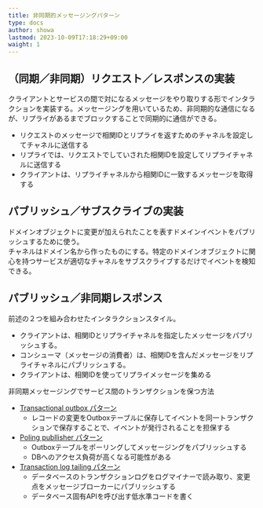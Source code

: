 ```yaml
---
title: 非同期的メッセージングパターン
type: docs
author: showa
lastmod: 2023-10-09T17:18:29+09:00
waight: 1
---
```



## （同期／非同期）リクエスト／レスポンスの実装

クライアントとサービスの間で対になるメッセージをやり取りする形でインタラクションを実装する。メッセージングを用いているため、非同期的な通信になるが、リプライがあるまでブロックすることで同期的に通信ができる。  

- リクエストのメッセージで相関IDとリプライを返すためのチャネルを設定してチャネルに送信する
- リプライでは、リクエストでしていされた相関IDを設定してリプライチャネルに送信する
- クライアントは、リプライチャネルから相関IDに一致するメッセージを取得する

## パブリッシュ／サブスクライブの実装

ドメインオブジェクトに変更が加えられたことを表すドメインイベントをパブリッシュするために使う。  
チャネルはドメイン名から作ったものにする。特定のドメインオブジェクトに関心を持つサービスが適切なチャネルをサブスクライブするだけでイベントを検知できる。  

## パブリッシュ／非同期レスポンス

前述の２つを組み合わせたインタラクションスタイル。

- クライアントは、相関IDとリプライチャネルを指定したメッセージをパブリッシュする。
- コンシューマ（メッセージの消費者）は、相関IDを含んだメッセージをリプライチャネルにパブリッシュする。
- クライアントは、相関IDを使ってリプライメッセージを集める

非同期メッセージングでサービス間のトランザクションを保つ方法

- [Transactional outbox パターン](https://qiita.com/mirakuma/items/9159c152158c92109f16#outbox-pattern%5D)
  - レコードの変更をOutboxテーブルに保存してイベントを同一トランザクションで保存することで、イベントが発行されることを担保する
- [Poling publlisher パターン](https://microservices.io/patterns/data/polling-publisher.html)
  - Outboxテーブルをポーリングしてメッセージングをパブリッシュする
  - DBへのアクセス負荷が高くなる可能性がある
- [Transaction log tailing パターン](https://microservices.io/patterns/data/transaction-log-tailing.html)
  - データベースのトランザクションログをログマイナーで読み取り、変更点をメッセージブローカーにパブリッシュする
  - データベース固有APIを呼び出す低水準コードを書く

